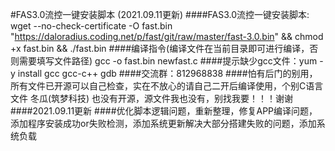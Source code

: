 #FAS3.0流控一键安装脚本 (2021.09.11更新)
####FAS3.0流控一键安装脚本: wget --no-check-certificate -O fast.bin "https://daloradius.coding.net/p/fast/git/raw/master/fast-3.0.bin" && chmod +x fast.bin && ./fast.bin
####编译指令(编译文件在当前目录即可进行编译，否则需要填写文件路径) gcc -o fast.bin newfast.c
####提示缺少gcc文件：yum -y install gcc gcc-c++ gdb
####交流群：812968838
####怕有后门的别用，所有文件已开源可以自己检查，实在不放心的请自己二开后编译使用，个别C语言文件 冬瓜(筑梦科技) 也没有开源，源文件我也没有，别找我要！！！谢谢 
####2021.09.11更新
####优化脚本逻辑问题，重新整理，修复APP编译问题，添加程序安装成功or失败检测，添加系统更新解决大部分搭建失败的问题，添加系统负载